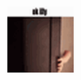 
<p align="center">
<a href='https://www.danilo.del-busso.com'>
  <img width="30%" src='https://github.com/sendiriaann/sendiriaann/blob/1e77135933a8637554a1b3f7525fed53ea8f6140/rBRiTsyc.gif'/>
</a>
</p>
